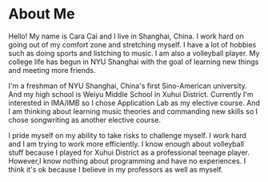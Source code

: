 
# About Me
Hello! My name is Cara Cai and I live in Shanghai, China. I work hard on going out of my comfort zone and stretching myself. I have a lot of hobbies such as doing sports and listching to music. I am also a volleyball player. My college life has begun in NYU Shanghai with the goal of learning new things and meeting more friends.

I'm a freshman of NYU Shanghai, China's first Sino-American university. And my high school is Weiyu Middle School in Xuhui District. Currently I'm interested in IMA/IMB so I chose Application Lab as my elective course. And I am thinking about learning music theories and commanding new skills so I chose songwriting as another elective course.

 I pride myself on my ability to take risks to challenge myself. I work hard and I am trying to work more efficiently.  I know enough about volleyball stuff because I played for Xuhui District as a professional teenage player. However,I know nothing about programming and have no experiences. I think it's ok because I believe in my professors as well as myself.





